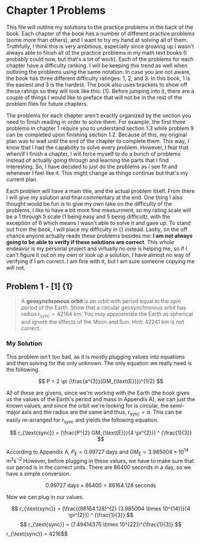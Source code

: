 # Chapter 1 Problems
This file will outline my solutions to the practice problems in the back of the book. Each chapter of the book has a number of different practice problems (some more than others), and I want to try my hand at solving all of them. Truthfully, I think this is very ambitious, especially since growing up I wasn't always able to finish all of the practice problems in my math text books (I probably could now, but that's a lot of work). Each of the problems for each chapter have a difficulty ranking. I will be keeping this trend as well when outlining the problems using the same notation. In case you are not aware, the book has three different difficulty ratinges: 1, 2, and 3. In this book, 1 is the easiest and 3 is the hardest. The book also uses brackets to show off these ratings so they will look like this: [1]. Before jumping into it, there are a couple of things I would like to preface that will not be in the rest of the problem files for future chapters.

The problems for each chapter aren't exactly organized by the section you need to finish reading in order to solve them. For example, the first three problems in chapter 1 require you to understand section 1.3 while problem 9 can be completed upon finishing section 1.2. Because of this, my original plan was to wait until the end of the chapter to complete them. This way, I know that I had the capability to solve every problem. However, I fear that when/if I finish a chapter, I will force myself to do a bunch of problems instead of actually going through and learning the parts that I find interesting. So, I have decided to just do the problems as I see fit and whenever I feel like it. This might change as things continue but that's my current plan. 

Each problem will have a main title, and the actual problem itself. From there I will give my solution and final commentary at the end. One thing I also thought would be fun is to give my own take on the difficulty of the problems. I like to have a bit more fine measurment, so my rating scale will be a 1 through 5 scale (1 being easy and 5 being difficult), with the exception of 6 which means I wasn't able to solve it and gave up. To stand out from the book, I will place my difficulty in {} instead. Lastly, on the off chance anyone actually reads these problems besides me: **I am not always going to be able to verify if these solutions are correct**. This whole endeavor is my personal project and virtually no one is helping me, so if I can't figure it out on my own or look up a solution, I have almost no way of verifying if I am correct. I am fine with it, but I am sure someone copying me will not.

## Problem 1 - [1] {1}
> A **geosynchronous orbit** is an orbit with period equal to the spin period of the Earth. Show that a circular geosynchronous orbit has radius $r_{\text{sync}} = 42164 \text{ km}$. You may approximate the Earth as spherical and ignore the effects of the Moon and Sun. Hint: $42241 \text{ km}$ is not correct.

### My Solution
This problem isn't too bad, as it is mostly plugging values into equations and then solving for the only unknown. The only equation we really need is the following.

$$ P = 2 \pi (\frac{a^{3}}{GM_{\text{E}}})^{1/2} $$

All of these are givens, since we're working with the Earth (the book gives us the values of the Earth's period and mass in Appendix A), we can just the known values, and since the orbit we're looking for is circular, the semi-major axis and the radius are the same and thus, $r_{\text{sync}} = a$. This can be easily re-arranged for $r_{\text{sync}}$ and yields the following equation.

$$ r_{\text{sync}} = (\frac{P^{2} GM_{\text{E}}}{4 \pi^{2}}) ^ {\frac{1}{3}} $$

According to Appendix A, $P_{\text{E}} = 0.99727 \text{ days}$ and $GM_{\text{E}} = 3.985004 \times 10^{14} \text{ m}^{3} \text{s}^{-2}$ However, before plugging in these values, we have to make sure that our period is in the correct units. There are 86400 seconds in a day, so we have a simple conversion.

$$ 0.99727 \text{ days} \times 86400 = 86164.128 \text{ seconds} $$

Now we can plug in our values.

$$ r_{\text{sync}} = (\frac{(86164.128)^{2} (3.985004 \times 10^{14})}{4 \pi^{2}}) ^ {\frac{1}{3}} $$
$$ r_{\text{sync}} = (7.49414375 \times 10^{22})^{\frac{1}{3}}
$$ r_{\text{sync}} = 4216$$
